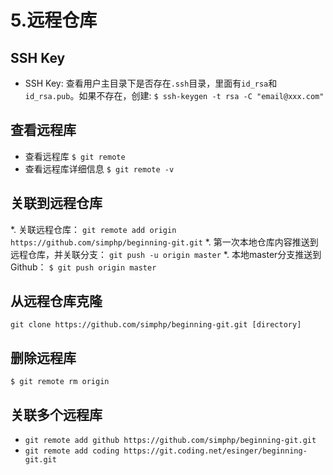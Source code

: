 
# 5.远程仓库

## SSH Key
* SSH Key: 查看用户主目录下是否存在`.ssh`目录，里面有`id_rsa`和`id_rsa.pub`。如果不存在，创建: `$ ssh-keygen -t rsa -C "email@xxx.com"`

## 查看远程库
* 查看远程库 `$ git remote`
* 查看远程库详细信息 `$ git remote -v`

## 关联到远程仓库
*. 关联远程仓库： `git remote add origin https://github.com/simphp/beginning-git.git`
*. 第一次本地仓库内容推送到远程仓库，并关联分支： `git push -u origin master`
*. 本地master分支推送到Github： `$ git push origin master`

## 从远程仓库克隆
`git clone https://github.com/simphp/beginning-git.git [directory]`

## 删除远程库
`$ git remote rm origin`

## 关联多个远程库
* `git remote add github https://github.com/simphp/beginning-git.git`
* `git remote add coding https://git.coding.net/esinger/beginning-git.git`
